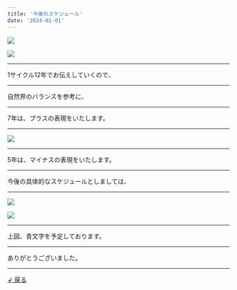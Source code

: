 ```yaml
---
title: '今後のスケジュール'
date: '2024-01-01'
---
```

![](/images/0-1.pmg)

![](/images/0-1.jpg)
***
1サイクル12年でお伝えしていくので、
***
自然界のバランスを参考に、
***
7年は、プラスの表現をいたします。
***
![](/images/0-1_.jpg)
***
5年は、マイナスの表現をいたします。
***
今後の具体的なスケジュールとしましては、
***
![](/images/0-1_.pmg)

![](/images/0-1__.jpg)
***
上図、青文字を予定しております。
***
ありがとうございました。
***
[ ↲ 戻る ](https://01234567890.thebase.in/about)
